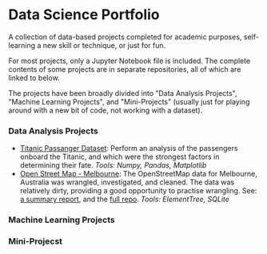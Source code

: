 # Data Science Portfolio

A collection of data-based projects completed for academic purposes, self-learning a new skill or technique, or just for fun.

For most projects, only a Jupyter Notebook file is included. The complete contents of some projects are in separate repositories, all of which are linked to below.

The projects have been broadly divided into "Data Analysis Projects", "Machine Learning Projects", and "Mini-Projects" (usually just for playing around with a new bit of code, not working with a dataset).

### Data Analysis Projects
* [Titanic Passanger Dataset](https://github.com/tttgm/Data-Science-Portfolio/blob/master/Titanic%20Data%20Analysis.ipynb): Perform an analysis of the passengers onboard the Titanic, and which were the strongest factors in determining their fate. *Tools: Numpy, Pandas, Matplotlib*
* [Open Street Map - Melbourne](address): The OpenStreetMap data for Melbourne, Australia was wrangled, investigated, and cleaned. The data was relatively dirty, providing a good opportunity to practise wrangling. See: [a summary report](https://github.com/tttgm/Data-Science-Portfolio/blob/master/osm_report.ipynb), and the [full repo](). *Tools: ElementTree, SQLite*

### Machine Learning Projects


### Mini-Projecst



